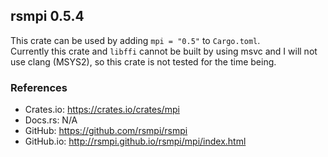## rsmpi 0.5.4
This crate can be used by adding `mpi = "0.5"` to `Cargo.toml`.   
Currently this crate and `libffi` cannot be built by using msvc and I will not use clang (MSYS2), so this crate is not tested for the time being.

### References
* Crates.io: https://crates.io/crates/mpi
* Docs.rs: N/A
* GitHub: https://github.com/rsmpi/rsmpi
* GitHub.io: http://rsmpi.github.io/rsmpi/mpi/index.html